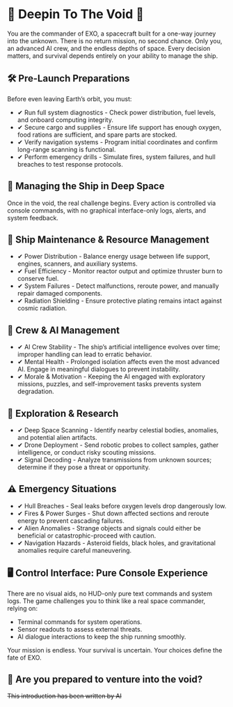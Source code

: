 <h1>🚀 Deepin To The Void 🌌</h1>
<p>You are the commander of EXO, a spacecraft built for a one-way journey into the unknown. There is no return mission, no second chance. Only you, an advanced AI crew, and the endless depths of space. Every decision matters, and survival depends entirely on your ability to manage the ship.</p>

<h2>🛠 Pre-Launch Preparations</h2>
<p>Before even leaving Earth’s orbit, you must:</p>
<ul>
    <li>✔ Run full system diagnostics - Check power distribution, fuel levels, and onboard computing integrity.</li>
    <li>✔ Secure cargo and supplies - Ensure life support has enough oxygen, food rations are sufficient, and spare parts are stocked.</li>
    <li>✔ Verify navigation systems - Program initial coordinates and confirm long-range scanning is functional.</li>
    <li>✔ Perform emergency drills - Simulate fires, system failures, and hull breaches to test response protocols.</li>
</ul>

<h2>🌌 Managing the Ship in Deep Space</h2>
<p>Once in the void, the real challenge begins. Every action is controlled via console commands, with no graphical interface-only logs, alerts, and system feedback.</p>

<h2>🔧 Ship Maintenance & Resource Management</h2>
<ul>
    <li>✔ Power Distribution - Balance energy usage between life support, engines, scanners, and auxiliary systems.</li>
    <li>✔ Fuel Efficiency - Monitor reactor output and optimize thruster burn to conserve fuel.</li>
    <li>✔ System Failures - Detect malfunctions, reroute power, and manually repair damaged components.</li>
    <li>✔ Radiation Shielding - Ensure protective plating remains intact against cosmic radiation.</li>
</ul>

<h2>🧠 Crew & AI Management</h2>
<ul>
    <li>✔ AI Crew Stability - The ship’s artificial intelligence evolves over time; improper handling can lead to erratic behavior.</li>
    <li>✔ Mental Health - Prolonged isolation affects even the most advanced AI. Engage in meaningful dialogues to prevent instability.</li>
    <li>✔ Morale & Motivation - Keeping the AI engaged with exploratory missions, puzzles, and self-improvement tasks prevents system degradation.</li>
</ul>

<h2>🔭 Exploration & Research</h2>
<ul>
    <li>✔ Deep Space Scanning - Identify nearby celestial bodies, anomalies, and potential alien artifacts.</li>
    <li>✔ Drone Deployment - Send robotic probes to collect samples, gather intelligence, or conduct risky scouting missions.</li>
    <li>✔ Signal Decoding - Analyze transmissions from unknown sources; determine if they pose a threat or opportunity.</li>
</ul>

<h2>⚠ Emergency Situations</h2>
<ul>
    <li>✔ Hull Breaches - Seal leaks before oxygen levels drop dangerously low.</li>
    <li>✔ Fires & Power Surges - Shut down affected sections and reroute energy to prevent cascading failures.</li>
    <li>✔ Alien Anomalies - Strange objects and signals could either be beneficial or catastrophic-proceed with caution.</li>
    <li>✔ Navigation Hazards - Asteroid fields, black holes, and gravitational anomalies require careful maneuvering.</li>
</ul>

<h2>🖥 Control Interface: Pure Console Experience</h2>
<p>There are no visual aids, no HUD-only pure text commands and system logs. The game challenges you to think like a real space commander, relying on:</p>
<ul>
    <li>Terminal commands for system operations.</li>
    <li>Sensor readouts to assess external threats.</li>
    <li>AI dialogue interactions to keep the ship running smoothly.</li>
</ul>
<p>Your mission is endless. Your survival is uncertain. Your choices define the fate of EXO.</p>

<h2>🚀 Are you prepared to venture into the void?</h2>

<p><del>This introduction has been written by AI</del></p>
